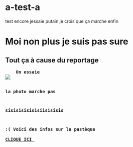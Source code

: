 # a-test-a
test encore
jessaie
putain je crois que ça marche enfin
<html>
<head>
<title> Tenter de coder avec youtube
</title>
</head>
<body>
<h1> Moi non plus je suis pas sure 
</h1>
<h2>Tout ça à cause du reportage
</h2>
<strong>
<pre>    On essaie 
<img src="https://th.bing.com/th/id/OIP.iXD-mHdWghHNQTJuACwH5QHaHa?w=211&h=211&c=7&o=5&dpr=1.25&pid=1.7">


la photo marche pas 

sisisisisisisiisisisis

:(
 Voici des infos sur la pastèque <a href= "https://fr.wikipedia.org/wiki/Past%C3%A8que#:~:text=La%20past%C3%A8que%20%28Citrullus%20lanatus%20%28%20Thunb.%29%20Matsum.%20%26,ou%20blanche%20et%20%C3%A0%20graines%20noires%20ou%20rouges"> CLIQUE ICI </a>
</pre></strong>

</body>
</html>

